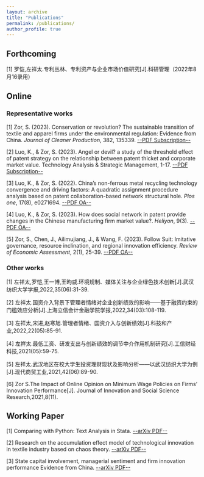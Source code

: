 ```yaml
---
layout: archive
title: "Publications"
permalink: /publications/
author_profile: true
---
```


## Forthcoming

[1] 罗恺,左祥太.专利丛林、专利资产与企业市场价值研究[J].科研管理（2022年8月16录用）

## Online

### Representative works

[1] Zor, S. (2023). Conservation or revolution? The sustainable transition of textile and apparel firms under the environmental regulation: Evidence from China. *Journal of Cleaner Production*, 382, 135339. [--PDF Subscription--](https://www.sciencedirect.com/science/article/abs/pii/S0959652622049137)

[2] Luo, K., & Zor, S. (2023). Angel or devil? a study of the threshold effect of patent strategy on the relationship between patent thicket and corporate market value. Technology Analysis & Strategic Management, 1-17.  [--PDF Subscription--](https://www.tandfonline.com/doi/abs/10.1080/09537325.2023.2209220)

[3] Luo, K., & Zor, S. (2022). China’s non-ferrous metal recycling technology convergence and driving factors: A quadratic assignment procedure analysis based on patent collaboration-based network structural hole. *Plos one*, 17(8), e0271694. [--PDF OA--](https://www.cell.com/heliyon/pdf/S2405-8440(23)01565-7.pdf)

[4] Luo, K., & Zor, S. (2023). How does social network in patent provide changes in the Chinese manufacturing firm market value?. *Heliyon*, 9(3). [--PDF OA--](https://www.cell.com/heliyon/pdf/S2405-8440(23)01565-7.pdf)

[5] Zor, S., Chen, J., Ailimujiang, J., & Wang, F. (2023). Follow Suit: Imitative governance, resource inclination, and regional innovation efficiency. *Review of Economic Assessment*, 2(1), 25-39. [--PDF OA--](http://anser.press/index.php/rea/article/view/153/278)

### Other works

[1] 左祥太,罗恺,王一博,王昀威.环境规制、媒体关注与企业绿色技术创新[J].武汉纺织大学学报,2022,35(06):31-39.

[2] 左祥太.国资介入背景下管理者情绪对企业创新绩效的影响——基于融资约束的门槛效应分析[J].上海立信会计金融学院学报,2022,34(03):108-119.

[3] 左祥太,宋进,赵寒旭.管理者情绪、国资介入与创新绩效[J].科技和产业,2022,22(05):85-91.

[4] 左祥太.最低工资、研发支出与创新绩效的调节中介作用机制研究[J].工信财经科技,2021(05):59-75.

[5] 左祥太.武汉地区在校大学生投资理财现状及影响分析——以武汉纺织大学为例[J].现代商贸工业,2021,42(06):89-90.

[6] Zor S.The Impact of Online Opinion on Minimum Wage Policies on Firms’ Innovation Performance[J]. Journal of Innovation and Social Science Research,2021,8(11).

## Working Paper

[1] Comparing with Python: Text Analysis in Stata. [--arXiv PDF--](https://arxiv.org/abs/2307.10480)

[2] Research on the accumulation effect model of technological innovation in textile industry based on chaos theory. [--arXiv PDF--](https://arxiv.org/abs/2204.08340)

[3] State capital involvement, managerial sentiment and firm innovation performance Evidence from China. [--arXiv PDF--](https://arxiv.org/abs/2204.04860)



